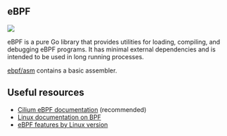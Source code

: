 eBPF
-------
[![](https://godoc.org/github.com/cilium/ebpf?status.svg)](https://godoc.org/github.com/cilium/ebpf)

eBPF is a pure Go library that provides utilities for loading, compiling, and debugging eBPF programs. It has minimal external dependencies and is intended to be used in long running processes.

[ebpf/asm](https://godoc.org/github.com/cilium/ebpf/asm) contains a basic assembler.

## Useful resources

* [Cilium eBPF documentation](https://cilium.readthedocs.io/en/latest/bpf/#bpf-guide) (recommended)
* [Linux documentation on BPF](http://elixir.free-electrons.com/linux/latest/source/Documentation/networking/filter.txt)
* [eBPF features by Linux version](https://github.com/iovisor/bcc/blob/master/docs/kernel-versions.md)
